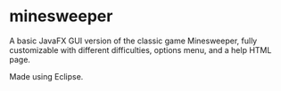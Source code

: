 # minesweeper
A basic JavaFX GUI version of the classic game Minesweeper, fully customizable with different difficulties, options menu, and a help HTML page.

Made using Eclipse.
